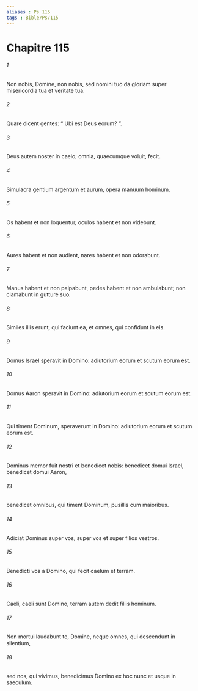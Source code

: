 ```yaml
---
aliases : Ps 115
tags : Bible/Ps/115
---
```


# Chapitre 115

###### 1
Non nobis, Domine, non nobis, sed nomini tuo da gloriam super misericordia tua et veritate tua.
###### 2
Quare dicent gentes: “ Ubi est Deus eorum? ”.
###### 3
Deus autem noster in caelo; omnia, quaecumque voluit, fecit.
###### 4
Simulacra gentium argentum et aurum, opera manuum hominum.
###### 5
Os habent et non loquentur, oculos habent et non videbunt.
###### 6
Aures habent et non audient, nares habent et non odorabunt.
###### 7
Manus habent et non palpabunt, pedes habent et non ambulabunt; non clamabunt in gutture suo.
###### 8
Similes illis erunt, qui faciunt ea, et omnes, qui confidunt in eis.
###### 9
Domus Israel speravit in Domino: adiutorium eorum et scutum eorum est.
###### 10
Domus Aaron speravit in Domino: adiutorium eorum et scutum eorum est.
###### 11
Qui timent Dominum, speraverunt in Domino: adiutorium eorum et scutum eorum est.
###### 12
Dominus memor fuit nostri et benedicet nobis: benedicet domui Israel, benedicet domui Aaron,
###### 13
benedicet omnibus, qui timent Dominum, pusillis cum maioribus.
###### 14
Adiciat Dominus super vos, super vos et super filios vestros.
###### 15
Benedicti vos a Domino, qui fecit caelum et terram.
###### 16
Caeli, caeli sunt Domino, terram autem dedit filiis hominum.
###### 17
Non mortui laudabunt te, Domine, neque omnes, qui descendunt in silentium,
###### 18
sed nos, qui vivimus, benedicimus Domino ex hoc nunc et usque in saeculum.
